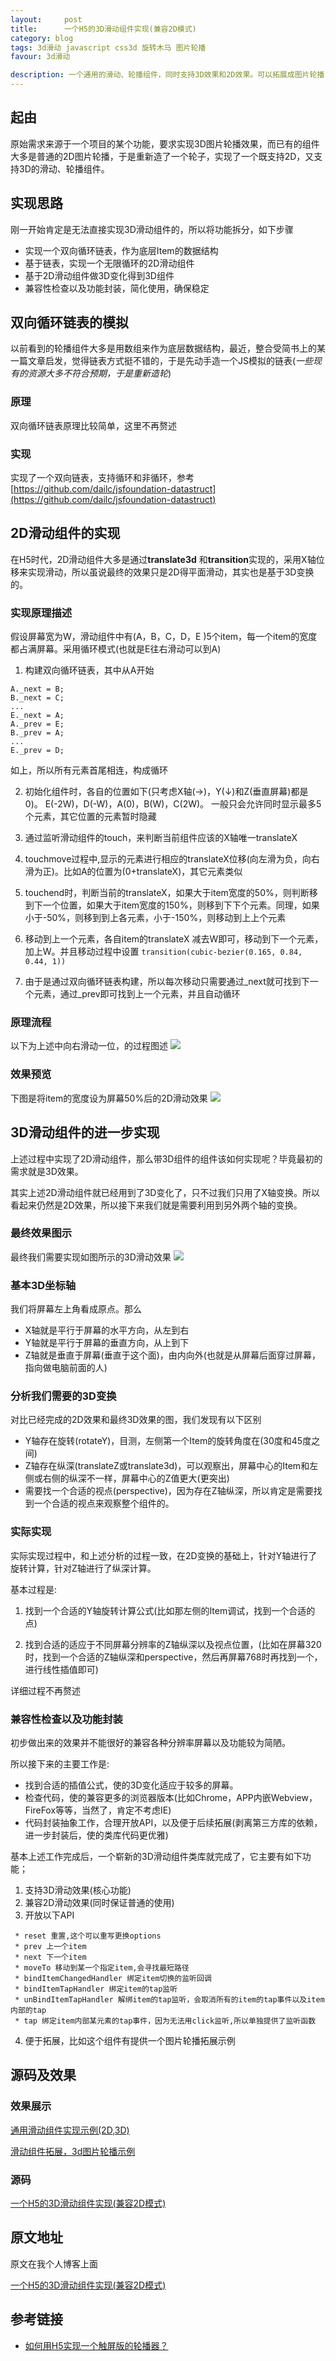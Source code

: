 ```yaml
---
layout:     post
title:      一个H5的3D滑动组件实现(兼容2D模式)
category: blog
tags: 3d滑动 javascript css3d 旋转木马 图片轮播
favour: 3d滑动

description: 一个通用的滑动、轮播组件，同时支持3D效果和2D效果。可以拓展成图片轮播，旋转木马，页面滑动等等
---
```


## 起由
原始需求来源于一个项目的某个功能，要求实现3D图片轮播效果，而已有的组件大多是普通的2D图片轮播，于是重新造了一个轮子，实现了一个既支持2D，又支持3D的滑动、轮播组件。

## 实现思路
刚一开始肯定是无法直接实现3D滑动组件的，所以将功能拆分，如下步骤

* 实现一个双向循环链表，作为底层Item的数据结构
* 基于链表，实现一个无限循环的2D滑动组件
* 基于2D滑动组件做3D变化得到3D组件
* 兼容性检查以及功能封装，简化使用，确保稳定

## 双向循环链表的模拟
以前看到的轮播组件大多是用数组来作为底层数据结构，最近，整合受简书上的某一篇文章启发，觉得链表方式挺不错的，于是先动手造一个JS模拟的链表(*一些现有的资源大多不符合预期，于是重新造轮*)

### 原理
双向循环链表原理比较简单，这里不再赘述

### 实现
实现了一个双向链表，支持循环和非循环，参考 [https://github.com/dailc/jsfoundation-datastruct](https://github.com/dailc/jsfoundation-datastruct)


## 2D滑动组件的实现
在H5时代，2D滑动组件大多是通过**translate3d** 和**transition**实现的，采用X轴位移来实现滑动，所以虽说最终的效果只是2D得平面滑动，其实也是基于3D变换的。


### 实现原理描述
假设屏幕宽为W，滑动组件中有(A，B，C，D，E )5个item，每一个item的宽度都占满屏幕。采用循环模式(也就是E往右滑动可以到A)

1. 构建双向循环链表，其中从A开始

```
A._next = B;
B._next = C;
...
E._next = A;
A._prev = E;
B._prev = A;
...
E._prev = D;
```
如上，所以所有元素首尾相连，构成循环

2. 初始化组件时，各自的位置如下(只考虑X轴(→)，Y(↓)和Z(垂直屏幕)都是0)。
E(-2W)，D(-W)，A(0)，B(W)，C(2W)。
一般只会允许同时显示最多5个元素，其它位置的元素暂时隐藏

3. 通过监听滑动组件的touch，来判断当前组件应该的X轴唯一translateX

4. touchmove过程中,显示的元素进行相应的translateX位移(向左滑为负，向右滑为正)。比如A的位置为(0+translateX)，其它元素类似

5. touchend时，判断当前的translateX，如果大于item宽度的50%，则判断移到下一个位置，如果大于item宽度的150%，则移到下下个元素。同理，如果小于-50%，则移到到上各元素，小于-150%，则移动到上上个元素

6. 移动到上一个元素，各自item的translateX 减去W即可，移动到下一个元素，加上W。并且移动过程中设置 ```transition(cubic-bezier(0.165, 0.84, 0.44, 1))```

7. 由于是通过双向循环链表构建，所以每次移动只需要通过_next就可找到下一个元素，通过_prev即可找到上一个元素，并且自动循环

### 原理流程
以下为上述中向右滑动一位，的过程图述
![](https://dailc.github.io/jseffect-demo/staticresource/carrousel/demo_js_carrousel_3.png)

### 效果预览
下图是将item的宽度设为屏幕50%后的2D滑动效果
![](https://dailc.github.io/jseffect-demo/staticresource/carrousel/demo_js_carrousel_1.png)

## 3D滑动组件的进一步实现
上述过程中实现了2D滑动组件，那么带3D组件的组件该如何实现呢？毕竟最初的需求就是3D效果。

其实上述2D滑动组件就已经用到了3D变化了，只不过我们只用了X轴变换。所以看起来仍然是2D效果，所以接下来我们就是需要利用到另外两个轴的变换。

### 最终效果图示
最终我们需要实现如图所示的3D滑动效果
![](https://dailc.github.io/jseffect-demo/staticresource/carrousel/demo_js_carrousel_2.png)

### 基本3D坐标轴
我们将屏幕左上角看成原点。那么

* X轴就是平行于屏幕的水平方向，从左到右
* Y轴就是平行于屏幕的垂直方向，从上到下
* Z轴就是垂直于屏幕(垂直于这个面)，由内向外(也就是从屏幕后面穿过屏幕，指向做电脑前面的人)

### 分析我们需要的3D变换
对比已经完成的2D效果和最终3D效果的图，我们发现有以下区别

* Y轴存在旋转(rotateY)，目测，左侧第一个Item的旋转角度在(30度和45度之间)
* Z轴存在纵深(translateZ或translate3d)，可以观察出，屏幕中心的Item和左侧或右侧的纵深不一样，屏幕中心的Z值更大(更突出)
* 需要找一个合适的视点(perspective)，因为存在Z轴纵深，所以肯定是需要找到一个合适的视点来观察整个组件的。

### 实际实现
实际实现过程中，和上述分析的过程一致，在2D变换的基础上，针对Y轴进行了旋转计算，针对Z轴进行了纵深计算。

基本过程是:

1. 找到一个合适的Y轴旋转计算公式(比如那左侧的Item调试，找到一个合适的点)

2. 找到合适的适应于不同屏幕分辨率的Z轴纵深以及视点位置，(比如在屏幕320时，找到一个合适的Z轴纵深和perspective，然后再屏幕768时再找到一个，进行线性插值即可)

详细过程不再赘述

### 兼容性检查以及功能封装
初步做出来的效果并不能很好的兼容各种分辨率屏幕以及功能较为简陋。

所以接下来的主要工作是:

* 找到合适的插值公式，使的3D变化适应于较多的屏幕。
* 检查代码，使的兼容更多的浏览器版本(比如Chrome，APP内嵌Webview，FireFox等等，当然了，肯定不考虑IE)
* 代码封装抽象工作，合理开放API，以及便于后续拓展(剥离第三方库的依赖，进一步封装后，使的类库代码更优雅)

基本上述工作完成后，一个崭新的3D滑动组件类库就完成了，它主要有如下功能；

1. 支持3D滑动效果(核心功能)
2. 兼容2D滑动效果(同时保证普通的使用)
3. 开放以下API

```
 * reset 重置,这个可以重写更换options
 * prev 上一个item
 * next 下一个item
 * moveTo 移动到某一个指定item,会寻找最短路径
 * bindItemChangedHandler 绑定item切换的监听回调
 * bindItemTapHandler 绑定item的tap监听
 * unBindItemTapHandler 解绑item的tap监听，会取消所有的item的tap事件以及item内部的tap
 * tap 绑定item内部某元素的tap事件，因为无法用click监听,所以单独提供了监听函数
```

4. 便于拓展，比如这个组件有提供一个图片轮播拓展示例

## 源码及效果

### 效果展示
[通用滑动组件实现示例(2D,3D)](https://dailc.github.io/jseffect-demo/carrousel/demo_carrousel_index.html)

[滑动组件拓展，3d图片轮播示例](https://dailc.github.io/jseffect-demo/carrousel/demo_carrousel_gallerySlider.html)

### 源码
[一个H5的3D滑动组件实现(兼容2D模式)](https://github.com/dailc/jseffect-demo/tree/master/carrousel)

## 原文地址
原文在我个人博客上面

[一个H5的3D滑动组件实现(兼容2D模式)](https://dailc.github.io/2016/12/13/carrouselEffect.html)

## 参考链接

* [如何用H5实现一个触屏版的轮播器？](http://www.jianshu.com/p/abb0e3575c70)
